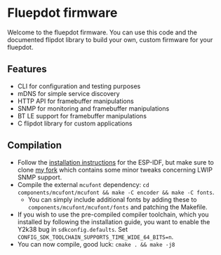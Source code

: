 # Fluepdot firmware

Welcome to the fluepdot firmware.
You can use this code and the documented flipdot library to build your own, custom firmware for your fluepdot.

## Features
* CLI for configuration and testing purposes
* mDNS for simple service discovery
* HTTP API for framebuffer manipulations
* SNMP for monitoring and framebuffer manipulations
* BT LE support for framebuffer manipulations
* C flipdot library for custom applications

## Compilation
* Follow the [installation instructions](https://docs.espressif.com/projects/esp-idf/en/latest/esp32/get-started/) for the ESP-IDF, but make sure to clone [my fork](https://github.com/fluepke/esp-idf) which contains some minor tweaks concerning LWIP SNMP support.
* Compile the external `mcufont` dependency: `cd components/mcufont/mcufont && make -C encoder && make -C fonts`.
  * You can simply include additional fonts by adding these to `components/mcufont/mcufont/fonts` and patching the Makefile.
* If you wish to use the pre-compiled compiler toolchain, which you installed by following the installation guide, you want to enable the Y2k38 bug in `sdkconfig.defaults`. Set `CONFIG_SDK_TOOLCHAIN_SUPPORTS_TIME_WIDE_64_BITS=n`.
* You can now compile, good luck: `cmake . && make -j8`
